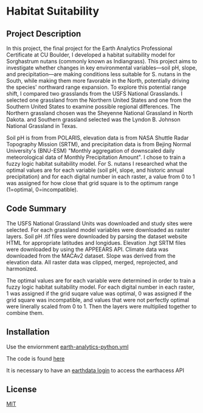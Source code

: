 # Habitat Suitability 
## Project Description  
In this project, the final project for the Earth Analytics Professional Certificate at CU Boulder, I developed a habitat suitability model for Sorghastrum nutans (commonly known as Indiangrass). This project aims to investigate whether changes in key environmental variables—soil pH, slope, and precipitation—are making conditions less suitable for S. nutans in the South, while making them more favorable in the North, potentially driving the species' northward range expansion. To explore this potential range shift, I compared two grasslands from the USFS National Grasslands. I selected one grassland from the Northern United States and one from the Southern United States to examine possible regional differences. The Northern grassland chosen was the Sheyenne National Grassland in North Dakota. and Southern grassland selected was the Lyndon B. Johnson National Grassland in Texas. 

Soil pH is from from POLARIS, elevation data is from NASA Shuttle Radar Topography Mission (SRTM), and precipitation data is from Bejing Normal University's (BNU-ESM) "Monthly aggregation of downscaled daily meteorological data of Monthly Precipitation Amount". I chose to train a fuzzy logic habitat suitability model. For S. nutans I researched what the optimal values are for each variable (soil pH, slope, and historic annual precipitation) and for each digital number in each raster, a value from 0 to 1 was assigned for how close that grid square is to the optimum range (1=optimal, 0=incompatible).

## Code Summary
The USFS National Grassland Units was downloaded and study sites were selected. For each grassland model variables were downloaded as raster layers. Soil pH .tif files were downloaded by parsing the dataset website HTML for appropriate latitudes and longidues. Elevation .hgt SRTM files were downloaded by using the APPEEARS API. Climate data was downloaded from the MACAv2 dataset. Slope was derived from the elevation data. All raster data was clipped, merged, reprojected, and harmonized. 

The optimal values are for each variable were determined in order to train a fuzzy logic habitat suitability model. For each digital number in each raster, 1 was assigned if the grid suqare value was optimal, 0 was assigned if the grid square was incompatible, and values that were not perfectly optimal were linerally scaled from 0 to 1. Then the layers were multiplied together to combine them.

## Installation
Use the enviornment [earth-analytics-python.yml](earth-analytics-habitat.py)

The code is found [here](earth-analytics-habitat.py)

It is necessary to have an [earthdata login](https://urs.earthdata.nasa.gov/) to access the earthacess API

## License
[MIT](LICENSE)

